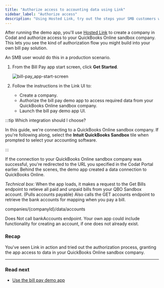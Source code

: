```yaml
---
title: "Authorize access to accounting data using Link"
sidebar_label: "Authorize access"
description: "Using Hosted Link, try out the steps your SMB customers would follow to authorize access to their accounts payable data"
---
```


After running the demo app, you'll use [Hosted Link](/auth-flow/authorize-hosted-link) to create a company in Codat and authorize access to your QuickBooks Online sandbox company. This lets you see the kind of authorization flow you might build into your own bill pay solution. 

An SMB user would do this in a production scenario.

1. From the Bill Pay app start screen, click **Get Started**.

   ![bill-pay_app-start-screen](/img/use-cases/bill-pay/bill-pay_app-start-screen-get-started.png)

2. Follow the instructions in the Link UI to:
   - Create a company.
   - Authorize the bill pay demo app to access required data from your QuickBooks Online sandbox company. 
   - Launch the bill pay demo app UI.

:::tip Which integration should I choose?

In this guide, we're connecting to a QuickBooks Online sandbox company. If you're following along, select the **Intuit QuickBooks Sandbox** tile when prompted to select your accounting software.

:::

If the connection to your QuickBooks Online sandbox company was successful, you're redirected to the URL you specified in the Codat Portal earlier. Behind the scenes, the demo app created a data connection to QuickBooks Online.

*Technical box:*
When the app loads, it makes a request to the Get Bills endpoint to retieve all paid and unpaid bills from your QBO Sandbox account. (Pulls accounts payable)
Also calls the GET accounts endpoint to retrieve the bank accounts for mapping when you pay a bill.

companies/{companyId}/data/accounts

Does Not call bankAccounts endpoint. Your own app could include functionality for creating an account, if one does not already exist.

### Recap

You've seen Link in action and tried out the authorization process, granting the app access to data in your QuickBooks Online sandbox company. 

<hr />

### Read next

- [Use the bill pay demo app](/accounting-api/guides/bill-pay/use-bill-pay-demo-app)
